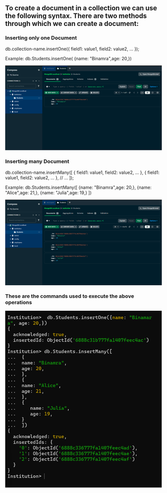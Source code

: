<h2>To create a document in a collection we can use the following syntax. There are two methods through which we can create a document:</h2>

<h3>Inserting only one Document</h3>

<p>db.collection-name.insertOne({
 field1: value1,
 field2: value2,
 ...
 });</p>

 <p>Example: db.Students.insertOne(
 {name: "Binamra",age: 20,})</p>

 ![insert one document](image.png)

<h3>Inserting many Document</h3>

 <p>db.collection-name.insertMany([
 { field1: value1, field2: value2, ... },
 { field1: value1, field2: value2, ... }, 
// ... 
]);</p>

<p>Example: db.Students.insertMany([
{name: "Binamra",age: 20,},
{name: "Alice",age: 21,},
{name: "Julia",age: 19,}
])</p>

![insert many documents](image-1.png)

<h3>These are the commands used to execute the above operations</h3>

![commands for creating documents](image-2.png)